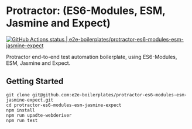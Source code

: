 # Protractor: (ES6-Modules, ESM, Jasmine and Expect)

[![GitHub Actions status | e2e-boilerplates/protractor-es6-modules-esm-jasmine-expect](https://github.com/e2e-boilerplates/protractor-es6-modules-esm-jasmine-expect/workflows/protractor-es6-modules-esm-jasmine-expect/badge.svg)](https://github.com/e2e-boilerplates/protractor-es6-modules-esm-jasmine-expect/actions?workflow=protractor-es6-modules-esm-jasmine-expect)

Protractor end-to-end test automation boilerplate, using ES6-Modules, ESM, Jasmine and Expect.

## Getting Started

    git clone git@github.com:e2e-boilerplates/protractor-es6-modules-esm-jasmine-expect.git
    cd protractor-es6-modules-esm-jasmine-expect
    npm install
    npm run upadte-webderiver
    npm run test
